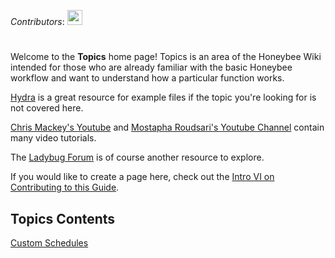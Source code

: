 _Contributors_:
<a href="https://github.com/alexandermatthias" title="Alexander Matthias Jacobson"><img src="https://github.com/alexandermatthias.png" height="24"></a>
# 

Welcome to the **Topics** home page! Topics is an area of the Honeybee Wiki intended for those who are already familiar with the basic Honeybee workflow and want to understand how a particular function works.

[Hydra](https://hydrashare.github.io/hydra/) is a great resource for example files if the topic you're looking for is not covered here. 

[Chris Mackey's Youtube](https://www.youtube.com/user/chrismackey88/videos) and [Mostapha Roudsari's Youtube Channel](https://www.youtube.com/user/MostaphaSad/videos) contain many video tutorials.

The [Ladybug Forum](https://discourse.ladybug.tools/) is of course another resource to explore.

If you would like to create a page here, check out the [Intro VI on Contributing to this Guide](Intro-VI-‐-Contributing-to-Honeybee-Wiki!). 

## Topics Contents

[Custom Schedules](Custom-Schedules)